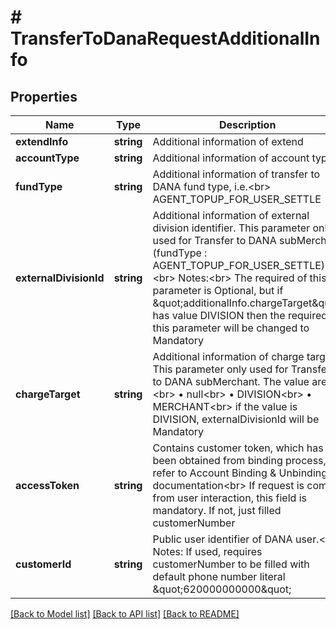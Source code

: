 # # TransferToDanaRequestAdditionalInfo

## Properties

Name | Type | Description | Notes
------------ | ------------- | ------------- | -------------
**extendInfo** | **string** | Additional information of extend | [optional]
**accountType** | **string** | Additional information of account type | [optional]
**fundType** | **string** | Additional information of transfer to DANA fund type, i.e.&lt;br&gt; AGENT_TOPUP_FOR_USER_SETTLE |
**externalDivisionId** | **string** | Additional information of external division identifier. This parameter only used for Transfer to DANA subMerchant (fundType : AGENT_TOPUP_FOR_USER_SETTLE)&lt;br&gt; Notes:&lt;br&gt; The required of this parameter is Optional, but if \&quot;additionalInfo.chargeTarget\&quot; has value DIVISION then the required of this parameter will be changed to Mandatory | [optional]
**chargeTarget** | **string** | Additional information of charge target. This parameter only used for Transfer to DANA subMerchant. The value are:&lt;br&gt; • null&lt;br&gt; • DIVISION&lt;br&gt; • MERCHANT&lt;br&gt; if the value is DIVISION, externalDivisionId will be Mandatory | [optional]
**accessToken** | **string** | Contains customer token, which has been obtained from binding process, refer to Account Binding &amp; Unbinding documentation&lt;br&gt; If request is coming from user interaction, this field is mandatory. If not, just filled customerNumber | [optional]
**customerId** | **string** | Public user identifier of DANA user.&lt;br&gt; Notes: If used, requires customerNumber to be filled with default phone number literal \&quot;620000000000\&quot; | [optional]

[[Back to Model list]](../../README.md#models) [[Back to API list]](../../README.md#endpoints) [[Back to README]](../../README.md)
